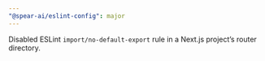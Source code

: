 ```yaml
---
"@spear-ai/eslint-config": major
---
```


Disabled ESLint `import/no-default-export` rule in a Next.js project’s router directory.
